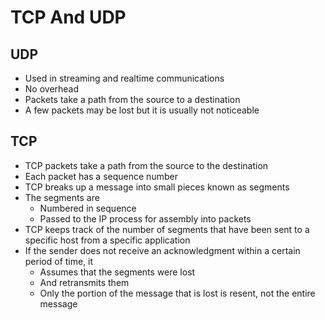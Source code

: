 # TCP And UDP

## UDP

- Used in streaming and realtime communications
- No overhead
-  Packets take a path from the source to a destination
- A few packets may be lost but it is usually not noticeable

## TCP

- TCP packets take a path from the source to the destination
-  Each packet has a sequence number
- TCP breaks up a message into small pieces known as segments
- The segments are
    - Numbered in sequence  
    - Passed to the IP process for assembly into packets
- TCP keeps track of the number of segments that have been sent to a specific host from a specific application
- If the sender does not receive an acknowledgment within a certain period of time, it 
    - Assumes that the segments were lost 
    - And retransmits them
    - Only the portion of the message that is lost is resent, not the entire message